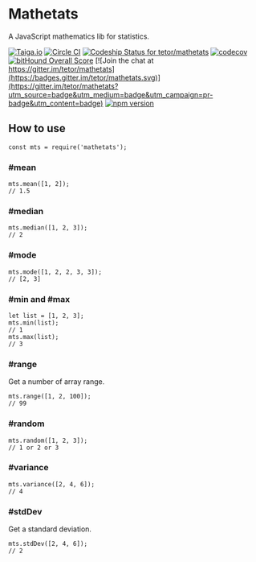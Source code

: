 # Mathetats

A JavaScript mathematics lib for statistics.

[![Taiga.io](https://img.shields.io/badge/ticket-on%20taiga.io-brightgreen.svg)](https://tree.taiga.io/project/tetor-mathetats/)
[![Circle CI](https://circleci.com/gh/tetor/mathetats.svg?style=shield)](https://circleci.com/gh/tetor/mathetats)
[![Codeship Status for tetor/mathetats](https://codeship.com/projects/52cfb5b0-f71b-0133-c66c-2a2f837358a4/status?branch=master)](https://codeship.com/projects/150675)
[![codecov](https://codecov.io/gh/tetor/mathetats/branch/master/graph/badge.svg)](https://codecov.io/gh/tetor/mathetats)
[![bitHound Overall Score](https://www.bithound.io/github/tetor/mathetats/badges/score.svg)](https://www.bithound.io/github/tetor/mathetats)
[![Join the chat at https://gitter.im/tetor/mathetats](https://badges.gitter.im/tetor/mathetats.svg)](https://gitter.im/tetor/mathetats?utm_source=badge&utm_medium=badge&utm_campaign=pr-badge&utm_content=badge)
[![npm version](https://badge.fury.io/js/mathetats.svg)](https://badge.fury.io/js/mathetats)

## How to use

```
const mts = require('mathetats');
```

### #mean

```
mts.mean([1, 2]);
// 1.5
```

### #median

```
mts.median([1, 2, 3]);
// 2
```

### #mode

```
mts.mode([1, 2, 2, 3, 3]);
// [2, 3]
```

### #min and #max

```
let list = [1, 2, 3];
mts.min(list);
// 1
mts.max(list);
// 3
```

### #range

Get a number of array range.

```
mts.range([1, 2, 100]);
// 99
```

### #random

```
mts.random([1, 2, 3]);
// 1 or 2 or 3
```

### #variance

```
mts.variance([2, 4, 6]);
// 4
```

### #stdDev

Get a standard deviation.

```
mts.stdDev([2, 4, 6]);
// 2
```
